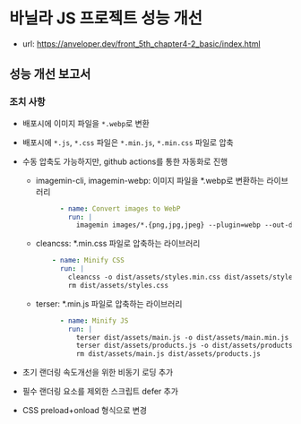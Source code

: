 # 바닐라 JS 프로젝트 성능 개선

- url: https://anveloper.dev/front_5th_chapter4-2_basic/index.html

## 성능 개선 보고서

### 조치 사항

- 배포시에 이미지 파일을 `*.webp`로 변환
- 배포시에 `*.js`, `*.css` 파일은 `*.min.js`, `*.min.css` 파일로 압축
- 수동 압축도 가능하지만, github actions를 통한 자동화로 진행

  - imagemin-cli, imagemin-webp: 이미지 파일을 *.webp로 변환하는 라이브러리
    ```yml
          - name: Convert images to WebP
            run: |
              imagemin images/*.{png,jpg,jpeg} --plugin=webp --out-dir=dist/images
    ```

  - cleancss: *.min.css 파일로 압축하는 라이브러리
    ```yml
        - name: Minify CSS
          run: |
            cleancss -o dist/assets/styles.min.css dist/assets/styles.css
            rm dist/assets/styles.css
    ```

  - terser: *.min.js 파일로 압축하는 라이브러리
    ```yml
          - name: Minify JS
            run: |
              terser dist/assets/main.js -o dist/assets/main.min.js --compress --mangle
              terser dist/assets/products.js -o dist/assets/products.min.js --compress --mangle
              rm dist/assets/main.js dist/assets/products.js
    ```

- 초기 랜더링 속도개선을 위한 비동기 로딩 추가
- 필수 랜더링 요소를 제외한 스크립트 defer 추가
- CSS preload+onload 형식으로 변경


 